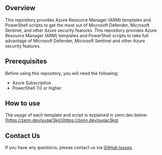 ## Overview
This repository provides Azure Resource Manager (ARM) templates and PowerShell scripts to get the most out of Microsoft Defender, Microsoft Sentinel, and other Azure security features. This repository provides Azure Resource Manager (ARM) templates and PowerShell scripts to take full advantage of Microsoft Defender, Microsoft Sentinel and other Azure security features.

## Prerequisites
Before using this repository, you will need the following:

- Azure Subscription
- PowerShell 7.0 or higher

## How to use
The usage of each template and script is explained in zenn.dev below.
[https://zenn.dev/sugar3kg](https://zenn.dev/sugar3kg)


## Contact Us
If you have any questions, please contact us via [GitHub Issues](https://github.com/katsato-ms/Microsoft/issues).
